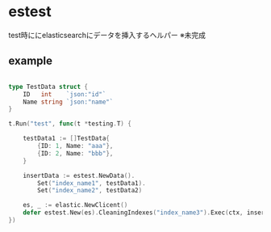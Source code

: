 # estest

test時ににelasticsearchにデータを挿入するヘルパー
※未完成

## example

```go

type TestData struct {
	ID   int    `json:"id"`
	Name string `json:"name"`
}

t.Run("test", func(t *testing.T) {

	testData1 := []TestData{
		{ID: 1, Name: "aaa"},
		{ID: 2, Name: "bbb"},
	}

	insertData := estest.NewData().
		Set("index_name1", testData1).
		Set("index_name2", testData2)

	es, _ := elastic.NewClicent()
	defer estest.New(es).CleaningIndexes("index_name3").Exec(ctx, insertData)()
})

```
